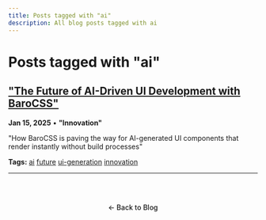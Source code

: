 ```yaml
---
title: Posts tagged with "ai"
description: All blog posts tagged with ai
---
```


# Posts tagged with "ai"

## ["The Future of AI-Driven UI Development with BaroCSS"](/blog/2025/the-future-of-ai-driven-ui)

**Jan 15, 2025** • **"Innovation"**

"How BaroCSS is paving the way for AI-generated UI components that render instantly without build processes"

**Tags:** [ai](/blog/tags/ai) [future](/blog/tags/future) [ui-generation](/blog/tags/ui-generation) [innovation](/blog/tags/innovation)

---

<div class="back-to-blog">
  <a href="/blog/" class="back-link">← Back to Blog</a>
</div>

<style>
.back-to-blog {
  text-align: center;
  margin: 3rem 0;

.back-link {
  display: inline-block;
  padding: 0.75rem 1.5rem;
  background: var(--vp-c-bg-soft);
  color: var(--vp-c-text-1);
  text-decoration: none;
  border-radius: 8px;
  border: 1px solid var(--vp-c-divider);
  transition: all 0.2s ease;
  font-weight: 500;

.back-link:hover {
  background: var(--vp-c-brand);
  color: white;
  border-color: var(--vp-c-brand);
</style>